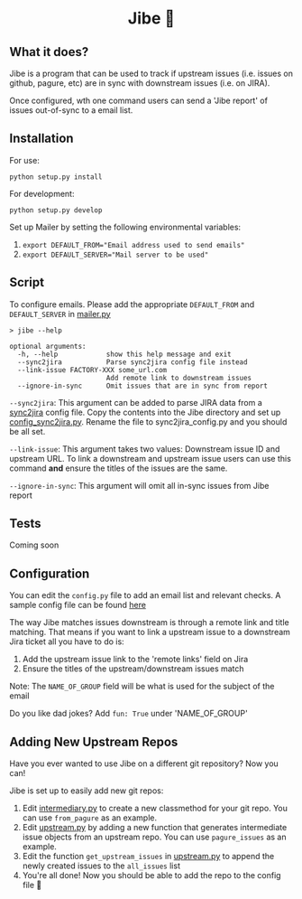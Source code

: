 <h1 align="center"> Jibe 💃 </h1>

## What it does? 
Jibe is a program that can be used to track if upstream issues (i.e. issues on github, pagure, etc) are 
in sync with downstream issues (i.e. on JIRA).

Once configured, wth one command users can send a 'Jibe report' of issues out-of-sync to a email list.

## Installation 
For use:
```
python setup.py install 
```
For development: 
```
python setup.py develop 
```
Set up Mailer by setting the following environmental variables: 

1. `export DEFAULT_FROM="Email address used to send emails"`
2. `export DEFAULT_SERVER="Mail server to be used"`

## Script
To configure emails. Please add the appropriate `DEFAULT_FROM` and `DEFAULT_SERVER` in [mailer.py](jibe/mailer.py)
```shell
> jibe --help 

optional arguments:
  -h, --help            show this help message and exit
  --sync2jira           Parse sync2jira config file instead 
  --link-issue FACTORY-XXX some_url.com
                        Add remote link to downstream issues
  --ignore-in-sync      Omit issues that are in sync from report
```

`--sync2jira`: This argument can be added to parse JIRA data from a [sync2jira](https://pagure.io/sync-to-jira) config 
file. Copy the contents into the Jibe directory and set up [config_sync2jira.py](config_sync2jira.py). Rename the file 
to sync2jira_config.py and you should be all set. 


`--link-issue`: This argument takes two values: Downstream issue ID and upstream URL. To link a downstream and upstream
issue users can use this command **and** ensure the titles of the issues are the same. 

`--ignore-in-sync`: This argument will omit all in-sync issues from Jibe report
## Tests 
Coming soon

## Configuration 
You can edit the `config.py` file to add an email list and relevant checks. A sample config file 
can be found [here](config.py)

The way Jibe matches issues downstream is through a remote link and title matching. That means if you want to link 
a upstream issue to a downstream Jira ticket all you have to do is: 
1. Add the upstream issue link to the 'remote links' field on Jira
2. Ensure the titles of the upstream/downstream issues match

Note: The `NAME_OF_GROUP` field will be what is used for the subject of the email 

Do you like dad jokes? Add `fun: True` under 'NAME_OF_GROUP'

## Adding New Upstream Repos 
Have you ever wanted to use Jibe on a different git repository? Now you can!

Jibe is set up to easily add new git repos:
1. Edit [intermediary.py](jibe/intermediary.py) to create a new classmethod for your git repo. You can use 
`from_pagure` as an example. 
1. Edit [upstream.py](jibe/upstream.py) by adding a new function that generates intermediate issue objects 
from an upstream repo. You can use `pagure_issues` as an example. 
1. Edit the function `get_upstream_issues` in [upstream.py](jibe/upstream.py) to append the newly created issues 
to the `all_issues` list
1. You're all done! Now you should be able to add the repo to the config file 🤠
